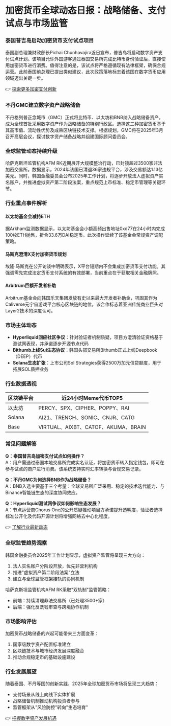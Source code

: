 # 加密货币全球动态日报：战略储备、支付试点与市场监管

### 泰国普吉岛启动加密货币支付试点项目
泰国副总理兼财政部长Pichai Chunhavajira近日宣布，普吉岛将启动数字资产支付试点计划。该项目允许外国游客通过泰国交易所完成比特币身份验证后，直接使用加密货币进行消费。值得注意的是，该试点将严格遵循现有法律框架，确保合规运营。此前泰国前总理已提出类似建议，此次政策落地标志着该国在数字货币应用领域迈出关键一步。

👉 [探索更多加密支付创新](https://bit.ly/okx_welcome)

### 不丹GMC建立数字资产战略储备
不丹格列普正念城市（GMC）正式将比特币、以太坊和BNB纳入战略储备资产，成为全球首批采用数字资产作为战略储备的特别行政区。选择这三种加密货币基于其高市值、流动性优势及成熟区块链技术支撑。根据规划，GMC将在2025年3月召开高层会议，探讨数字资产储备战略并组建国际顾问委员会。

### 全球监管动态持续升级
哈萨克斯坦监管机构AFM RK近期展开大规模整治行动，已封锁超过3500家非法加密交易所。数据显示，2024年该国已清退36家违规平台，涉及交易额达1.13亿美元。同时，韩国金融委员会公布2025年工作计划，将逐步开放法人虚拟资产实名账户，并推进虚拟资产第二阶段法案，重点规范上币标准、稳定币管理等关键环节。

### 行业重点事件解析
#### 以太坊基金会减持ETH
据Arkham监测数据显示，以太坊基金会小额高频出售地址0xd77在24小时内完成100枚ETH抛售，折合33.6万DAI稳定币。此次操作延续了该基金会常规资产调配策略。

#### 马斯克澄清X支付加密货币规划
埃隆·马斯克在公开访谈中明确表示，X平台短期内不会集成加密货币支付功能。其强调需先完成法定货币支付系统的有效部署，当前重点在于获取相关金融牌照。

#### Arbitrum巨额开发者补助
Arbitrum基金会向韩国乐天集团发放有史以来最大开发者补助金，巩固其作为Caliverse元宇宙游戏平台核心区块链的地位。该合作标志着亚洲传统商业巨头对Layer2技术的深度认可。

### 市场主体动态
- **Hyperliquid回应社区争议**：针对验证者机制质疑，项目方澄清验证资格基于测试网表现，并承诺逐步开源节点代码
- **Bithumb上线Sui生态协议**：韩国头部交易所Bithumb正式上线Deepbook（DEEP）代币
- **Solana生态扩张**：上市公司Sol Strategies获得2500万加元信贷额度，用于拓展SOL质押业务

### 行业数据透视
| 区块链平台 | 近24小时Meme代币TOP5 |
|-----------|---------------------|
| 以太坊     | PERCY、SPX、CIPHER、POPPY、RAI |
| Solana     | AI21、TRENCH、SONIC、CNJR、CATG |
| Base       | VIRTUAL、AIXBT、CATOF、AKUMA、BRAIN |

### 常见问题解答
**Q：泰国普吉岛加密支付试点如何操作？**  
A：用户需通过泰国本地交易所完成实名认证，将加密货币转入指定钱包，即可在参与试点的商户进行消费。该系统支持实时汇率转换与合规交易记录。

**Q：不丹GMC为何选择BNB作为战略储备？**  
A：BNB入选主要基于三个考量：全球交易所广泛采用、稳定的技术迭代能力、与Binance智能链生态的深度协同效应。

**Q：Hyperliquid测试网争议如何影响生态发展？**  
A：节点运营商Chorus One的公开质疑推动项目方承诺提升透明度，验证者选择标准公开化及代码开源计划将增强网络去中心化程度。

👉 [了解行业最新动态](https://bit.ly/okx_welcome)

### 全球监管趋势观察
韩国金融委员会2025年工作计划显示，虚拟资产监管将呈现三大方向：
1. 法人实名账户分阶段开放，优先非营利机构
2. 推进"虚拟资产第二阶段法案"立法
3. 建立与全球监管框架接轨的协同机制

哈萨克斯坦监管机构AFM RK采取"双轨制"监管策略：
- 前端：持续清理非法交易所（已处理3500+家）
- 后端：强化反洗钱审查与跨境协作机制

### 市场影响评估
加密货币战略储备的兴起可能带来三方面变革：
1. 国家级数字资产配置标准建立
2. 区块链技术与城市经济发展深度融合
3. 推动合规稳定币的基础设施建设

### 行业发展展望
随着泰国、不丹等国的创新实践，2025年全球加密货币市场将呈现三大趋势：
- 支付场景从线上向线下实体扩展
- 战略储备机制推动机构投资者参与
- 监管框架从"风险防控"转向"生态培育"

👉 [把握数字资产发展机遇](https://bit.ly/okx_welcome)